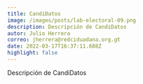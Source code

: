 ```yaml
---
title: CandiDatos
image: /images/posts/lab-electoral-09.png
description: Descripción de CandiDatos
autor: Julio Herrera
correo: jherrera@redciduadana.org.gt
date: 2022-03-17T16:37:11.688Z
highlight: false
---
```

Descripción de CandiDatos